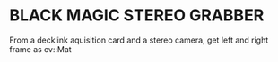 # BLACK MAGIC STEREO GRABBER

From a decklink aquisition card and a stereo camera, get left and right frame as cv::Mat
